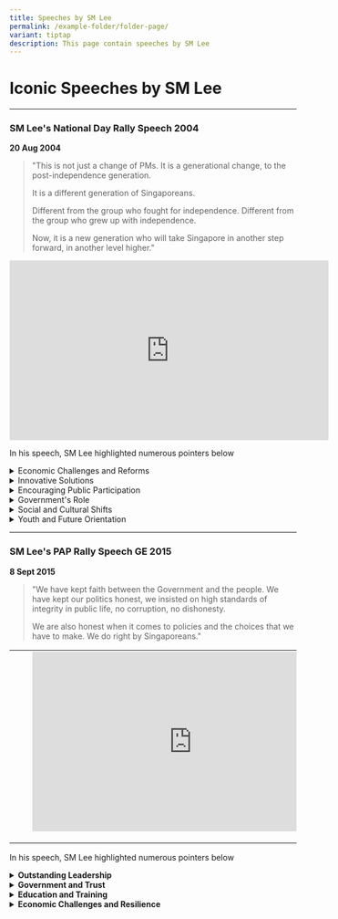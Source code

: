 ```yaml
---
title: Speeches by SM Lee
permalink: /example-folder/folder-page/
variant: tiptap
description: This page contain speeches by SM Lee
---
```

<h1>Iconic Speeches by SM Lee</h1>
<hr>
<h3>SM Lee's National Day Rally Speech 2004</h3>
<p><strong>20 Aug 2004</strong>
</p>
<blockquote>
<p></p>
<p>"This is not just a change of PMs. It is a generational change, to the
post-independence generation.</p>
<p>It is a different generation of Singaporeans.</p>
<p>Different from the group who fought for independence. Different from the
group who grew up with independence.</p>
<p>Now, it is a new generation who will take Singapore in another step forward,
in another level higher."</p>
<p></p>
</blockquote>
<div class="iframe-wrapper">
<iframe height="315" width="560" allowfullscreen="true" frameborder="0" src="https://www.youtube.com/embed/1nWK-F36fBs?si=jN6HvYdgHFvPBlKP"></iframe>
</div>
<p>In his speech, SM Lee highlighted numerous pointers below</p>
<div data-type="detailGroup" class="isomer-accordion isomer-accordion-white">
<details class="isomer-details">
<summary>Economic Challenges and Reforms</summary>
<div data-type="detailsContent" class="isomer-details-content">
<ul data-tight="true" class="tight">
<li>
<p>Emphasized the need for ongoing wage reforms to boost productivity and
economic competitiveness.</p>
</li>
<li>
<p>Highlighted the importance of fostering a supportive environment for entrepreneurs.
The government aimed to reduce bureaucratic obstacles and encourage innovative
ventures.</p>
</li>
</ul>
</div>
</details>
<details class="isomer-details">
<summary>Innovative Solutions</summary>
<div data-type="detailsContent" class="isomer-details-content">
<ul data-tight="true" class="tight">
<li>
<p>Used the example of the Duck Tours and Hippo Tours to illustrate the challenges
and eventual success of innovative businesses in Singapore. This highlighted
the need for government flexibility in addressing unconventional business
models.</p>
</li>
</ul>
</div>
</details>
<details class="isomer-details">
<summary>Encouraging Public Participation</summary>
<div data-type="detailsContent" class="isomer-details-content">
<ul data-tight="true" class="tight">
<li>
<p>Announced the removal of licensing requirements for indoor talks, except
those discussing sensitive issues like race and religion.</p>
</li>
<li>
<p>Plans to further liberalize the Speakers' Corner, allowing more activities
and expressions of free speech, provided they do not incite racial or religious
discord or violence.</p>
</li>
</ul>
</div>
</details>
<details class="isomer-details">
<summary>Government's Role</summary>
<div data-type="detailsContent" class="isomer-details-content">
<ul data-tight="true" class="tight">
<li>
<p>Stressed the necessity for the government to continually reassess and
adapt policies to meet new challenges and opportunities such as the Goods
and Services Tax (GST) and Central Provident Fund (CPF) adjustments.</p>
</li>
</ul>
</div>
</details>
<details class="isomer-details">
<summary>Social and Cultural Shifts</summary>
<div data-type="detailsContent" class="isomer-details-content">
<ul data-tight="true" class="tight">
<li>
<p>Encouraged individuals and the government to challenge the status quo
and avoid conformity.</p>
</li>
</ul>
</div>
</details>
<details class="isomer-details">
<summary>Youth and Future Orientation</summary>
<div data-type="detailsContent" class="isomer-details-content">
<ul data-tight="true" class="tight">
<li>
<p>Urged the younger generation to be forward-looking and not be deterred
by older generations' pessimism or cautionary tales. Importance of learning
from the past while innovating for the future.</p>
</li>
</ul>
</div>
</details>
</div>
<hr>
<h3>SM Lee's PAP Rally Speech GE 2015 </h3>
<p><strong>8 Sept 2015</strong>
</p>
<p></p>
<blockquote>
<p></p>
<p>"We have kept faith between the Government and the people. We have kept
our politics honest, we insisted on high standards of integrity in public
life, no corruption, no dishonesty.</p>
<p></p>
<p>We are also honest when it comes to policies and the choices that we have
to make. We do right by Singaporeans."</p>
</blockquote>
<table style="minWidth: 75px">
<colgroup>
<col>
<col>
<col>
</colgroup>
<tbody>
<tr>
<td rowspan="1" colspan="1">
<p></p>
</td>
<td rowspan="1" colspan="1">
<p></p>
</td>
<td rowspan="1" colspan="1">
<div class="iframe-wrapper">
<iframe height="315" width="560" allowfullscreen="true" frameborder="0" src="https://www.youtube.com/embed/TyXZFAjepag?si=PQn40PDo8nEWVpah"></iframe>
</div>
<p></p>
</td>
</tr>
</tbody>
</table>
<p>In his speech, SM Lee highlighted numerous pointers below</p>
<div data-type="detailGroup" class="isomer-accordion isomer-accordion-white">
<details class="isomer-details">
<summary><strong>Outstanding Leadership</strong>
</summary>
<div data-type="detailsContent" class="isomer-details-content">
<ul data-tight="true" class="tight">
<li>
<p>Highlighted the critical role of exceptional leadership in Singapore’s
development.</p>
</li>
<li>
<p>Having competent leaders has been a cornerstone of Singapore’s progress,
ensuring the country's stability and growth.</p>
</li>
<li>
<p>There are lineage of strong leaders in the labor movement and the government</p>
</li>
</ul>
</div>
</details>
<details class="isomer-details">
<summary><strong>Government and Trust</strong>
</summary>
<div data-type="detailsContent" class="isomer-details-content">
<ul data-tight="true" class="tight">
<li>
<p>Relationship between the government and the people is built on trust and
high standards of integrity.</p>
</li>
<li>
<p>The government has consistently kept its promises and maintained honest
politics, which is crucial for gaining the public’s trust.</p>
</li>
<li>
<p>This bond allows the government to act decisively, even in tough situations,
for the greater good of the country.</p>
</li>
</ul>
</div>
</details>
<details class="isomer-details">
<summary><strong>Education and Training</strong>
</summary>
<div data-type="detailsContent" class="isomer-details-content">
<ul data-tight="true" class="tight">
<li>
<p>Importance of education and continuous training for the workforce. Initiatives
like SkillsFuture are highlighted as</p>
</li>
<li>
<p>The government aims to ensure that Singaporeans are well-prepared for
the evolving job market.</p>
</li>
</ul>
</div>
</details>
<details class="isomer-details">
<summary><strong>Economic Challenges and Resilience</strong>
</summary>
<div data-type="detailsContent" class="isomer-details-content">
<ul data-tight="true" class="tight">
<li>
<p>Exceptional leadership is necessary to navigate economic challenges. Global
competition and technological advancements as ongoing challenges that require
strategic leadership to ensure Singapore remains competitive.</p>
</li>
<li>
<p>There is a need for policies that balance economic growth with social
stability.</p>
</li>
</ul>
</div>
</details>
</div>
<p></p>
